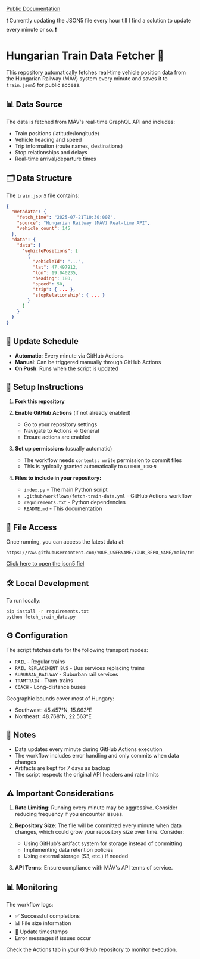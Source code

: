 [Public Documentation](https://d0dzs.github.io/improved-giggle/)

❗ Currently updating the JSON5 file every hour till I find a solution to update every minute or so. ❗

# Hungarian Train Data Fetcher 🚂

This repository automatically fetches real-time vehicle position data from the Hungarian Railway (MÁV) system every minute and saves it to `train.json5` for public access.

## 📊 Data Source

The data is fetched from MÁV's real-time GraphQL API and includes:
- Train positions (latitude/longitude)
- Vehicle heading and speed
- Trip information (route names, destinations)
- Stop relationships and delays
- Real-time arrival/departure times

## 🗂️ Data Structure

The `train.json5` file contains:
```json
{
  "metadata": {
    "fetch_time": "2025-07-21T10:30:00Z",
    "source": "Hungarian Railway (MÁV) Real-time API",
    "vehicle_count": 145
  },
  "data": {
    "data": {
      "vehiclePositions": [
        {
          "vehicleId": "...",
          "lat": 47.497912,
          "lon": 19.040235,
          "heading": 180,
          "speed": 50,
          "trip": { ... },
          "stopRelationship": { ... }
        }
      ]
    }
  }
}
```

## 🔄 Update Schedule

- **Automatic**: Every minute via GitHub Actions
- **Manual**: Can be triggered manually through GitHub Actions
- **On Push**: Runs when the script is updated

## 🚀 Setup Instructions

1. **Fork this repository**

2. **Enable GitHub Actions** (if not already enabled)
   - Go to your repository settings
   - Navigate to Actions → General
   - Ensure actions are enabled

3. **Set up permissions** (usually automatic)
   - The workflow needs `contents: write` permission to commit files
   - This is typically granted automatically to `GITHUB_TOKEN`

4. **Files to include in your repository:**
   - `index.py` - The main Python script
   - `.github/workflows/fetch-train-data.yml` - GitHub Actions workflow
   - `requirements.txt` - Python dependencies
   - `README.md` - This documentation

## 📁 File Access

Once running, you can access the latest data at:
```
https://raw.githubusercontent.com/YOUR_USERNAME/YOUR_REPO_NAME/main/train.json5
```
[Click here to open the json5 fiel](https://raw.githubusercontent.com/D0dzs/improved-giggle/main/train.json5)

## 🛠️ Local Development

To run locally:
```bash
pip install -r requirements.txt
python fetch_train_data.py
```

## ⚙️ Configuration

The script fetches data for the following transport modes:
- `RAIL` - Regular trains
- `RAIL_REPLACEMENT_BUS` - Bus services replacing trains
- `SUBURBAN_RAILWAY` - Suburban rail services
- `TRAMTRAIN` - Tram-trains
- `COACH` - Long-distance buses

Geographic bounds cover most of Hungary:
- Southwest: 45.457°N, 15.663°E
- Northeast: 48.768°N, 22.563°E

## 📝 Notes

- Data updates every minute during GitHub Actions execution
- The workflow includes error handling and only commits when data changes
- Artifacts are kept for 7 days as backup
- The script respects the original API headers and rate limits

## ⚠️ Important Considerations

1. **Rate Limiting**: Running every minute may be aggressive. Consider reducing frequency if you encounter issues.

2. **Repository Size**: The file will be committed every minute when data changes, which could grow your repository size over time. Consider:
   - Using GitHub's artifact system for storage instead of committing
   - Implementing data retention policies
   - Using external storage (S3, etc.) if needed

3. **API Terms**: Ensure compliance with MÁV's API terms of service.

## 📊 Monitoring

The workflow logs:
- ✅ Successful completions
- 📊 File size information
- 🚂 Update timestamps
- Error messages if issues occur

Check the Actions tab in your GitHub repository to monitor execution.
